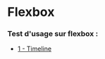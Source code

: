 # Flexbox

### Test d'usage sur flexbox :

- [1 - Timeline](https://fuentesloic.github.io/flexbox/1-Timeline/)
